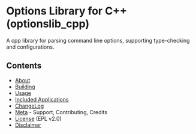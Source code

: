 # Options Library for C++ (optionslib_cpp)
A cpp library for parsing command line options, supporting type-checking and configurations.
## Contents
* [About](About)
* [Building](Building)
* [Usage](Usage)
* [Included Applications](Applications)
* [ChangeLog](ChangeLog)
* [Meta](Meta) - Support, Contributing, Credits
* [License](https://github.com/dkrajzew/optionslib_cpp/blob/master/LICENSE) (EPL v2.0)
* [Disclaimer](Disclaimer)

